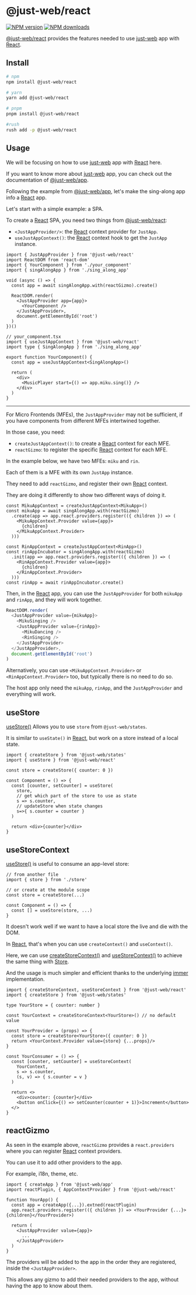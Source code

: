 # @just-web/react <!-- omit in toc -->

[![NPM version][npm-image]][npm-url]
[![NPM downloads][downloads-image]][downloads-url]

[@just-web/react] provides the features needed to use [just-web] app with [React].

## Install <!-- omit in toc -->

```sh
# npm
npm install @just-web/react

# yarn
yarn add @just-web/react

# pnpm
pnpm install @just-web/react

#rush
rush add -p @just-web/react
```

## Usage

We will be focusing on how to use [just-web] app with [React] here.

If you want to know more about [just-web] app, you can check out the documentation of [@just-web/app].

Following the example from [@just-web/app],
let's make the sing-along app info a [React] app.

Let's start with a simple example: a SPA.

To create a [React] SPA, you need two things from [@just-web/react]:

- `<JustAppProvider/>`: the [React] context provider for `JustApp`.
- `useJustAppContext()`: the [React] context hook to get the `JustApp` instance.

```tsx
import { JustAppProvider } from '@just-web/react'
import ReactDOM from 'react-dom'
import { YourComponent } from './your_component'
import { singAlongApp } from './sing_along_app'

void (async () => {
  const app = await singAlongApp.with(reactGizmo).create()

  ReactDOM.render(
    <JustAppProvider app={app}>
      <YourComponent />
    </JustAppProvider>,
    document.getElementById('root')
  )
})()

// your_component.tsx
import { useJustAppContext } from '@just-web/react'
import type { SingAlongApp } from './sing_along_app'

export function YourComponent() {
  const app = useJustAppContext<SingAlongApp>()

  return (
    <div>
      <MusicPlayer start={() => app.miku.sing()} />
    </div>
  )
}
```

---

For Micro Frontends (MFEs), the `JustAppProvider` may not be sufficient,
if you have components from different MFEs intertwined together.

In those case, you need:

- `createJustAppContext()`: to create a [React] context for each MFE.
- `reactGizmo`: to register the specific [React] context for each MFE.

In the example below, we have two MFEs: `miku` and `rin`.

Each of them is a MFE with its own `JustApp` instance.

They need to add `reactGizmo`, and register their own [React] context.

They are doing it differently to show two different ways of doing it.

```tsx
const MikuAppContext = createJustAppContext<MikuApp>()
const mikuApp = await singAlongApp.with(reactGizmo)
  .create(app => app.react.providers.register(({ children }) => (
    <MikuAppContext.Provider value={app}>
      {children}
    </MikuAppContext.Provider>
  )))

const RinAppContext = createJustAppContext<RinApp>()
const rinAppIncubator = singAlongApp.with(reactGizmo)
  .init(app => app.react.providers.register(({ children }) => (
    <RinAppContext.Provider value={app}>
      {children}
    </RinAppContext.Provider>
  )))
const rinApp = await rinAppIncubator.create()
```

Then, in the [React] app,
you can use the `JustAppProvider` for both `mikuApp` and `rinApp`,
and they will work together.

```ts
ReactDOM.render(
  <JustAppProvider value={mikuApp}>
    <MikuSinging />
    <JustAppProvider value={rinApp}>
      <MikuDancing />
      <RinSinging />
    </JustAppProvider>
  </JustAppProvider>,
  document.getElementById('root')
)
```

Alternatively, you can use `<MikuAppContext.Provider>` or `<RinAppContext.Provider>` too,
but typically there is no need to do so.

The host app only need the `mikuApp`, `rinApp`, and the `JustAppProvider` and everything will work.

## useStore

[useStore()] Allows you to use `store` from `@just-web/states`.

It is similar to `useState()` in [React],
but work on a store instead of a local state.

```tsx
import { createStore } from '@just-web/states'
import { useStore } from '@just-web/react'

const store = createStore({ counter: 0 })

const Component = () => {
  const [counter, setCounter] = useStore(
    store,
    // get which part of the store to use as state
    s => s.counter,
    // updateStore when state changes
    s=>{ s.counter = counter }
  )

  return <div>{counter}</div>
}
```

## useStoreContext

[useStore()] is useful to consume an app-level store:

```tsx
// from another file
import { store } from './store'

// or create at the module scope
const store = createStore(...)

const Component = () => {
  const [] = useStore(store, ...)
}
```

It doesn't work well if we want to have a local store the live and die with the DOM.

In [React], that's when you can use `createContext()` and `useContext()`.

Here, we can use [createStoreContext()] and [useStoreContext()] to achieve the same thing with [Store].

And the usage is much simpler and efficient thanks to the underlying [immer] implementation.

```tsx
import { createStoreContext, useStoreContext } from '@just-web/react'
import { createStore } from '@just-web/states'

type YourStore = { counter: number }

const YourContext = createStoreContext<YourStore>() // no default value

const YourProvider = (props) => {
  const store = createStore<YourStore>({ counter: 0 })
  return <YourContext.Provider value={store} {...props}/>
}

const YourConsumer = () => {
  const [counter, setCounter] = useStoreContext(
    YourContext,
    s => s.counter,
    (s, v) => { s.counter = v }
  )

  return <>
    <div>counter: {counter}</div>
    <button onClick={() => setCounter(counter + 1)}>Increment</button>
  </>
}
```

## reactGizmo

As seen in the example above,
`reactGizmo` provides a `react.providers` where you can register [React] context providers.

You can use it to add other providers to the app.

For example, i18n, theme, etc.

```tsx
import { createApp } from '@just-web/app'
import reactPlugin, { AppContextProvider } from '@just-web/react'

function YourApp() {
  const app = createApp({...}).extned(reactPlugin)
  app.react.providers.register(({ children }) => <YourProvider {...}>{children}</YourProvider>)

  return (
    <JustAppProvider value={app}>
      ...
    </JustAppProvider>
  )
}
```

The providers will be added to the app in the order they are registered,
inside the `<JustAppProvider>`.

This allows any gizmo to add their needed providers to the app,
without having the app to know about them.

[@just-web/app]: https://github.com/justland/just-web/tree/main/frameworks/app
[@just-web/react]: https://github.com/justland/just-web/tree/main/frameworks/react
[createStoreContext()]: https://github.com/justland/just-web/blob/main/libraries/react/src/store_context.ts
[downloads-image]: https://img.shields.io/npm/dm/@just-web/react.svg?style=flat
[downloads-url]: https://npmjs.org/package/@just-web/react
[immer]: https://www.npmjs.com/package/immer
[just-web]: https://github.com/justland/just-web
[npm-image]: https://img.shields.io/npm/v/@just-web/react.svg?style=flat
[npm-url]: https://npmjs.org/package/@just-web/react
[React]: https://reactjs.org/
[Store]: https://github.com/justland/just-web/tree/main/frameworks/states/ts/store.ts
[useStore()]: https://github.com/justland/just-web/blob/main/libraries/react/src/store.ts
[useStoreContext()]: https://github.com/justland/just-web/blob/main/libraries/react/src/store_context.ts
